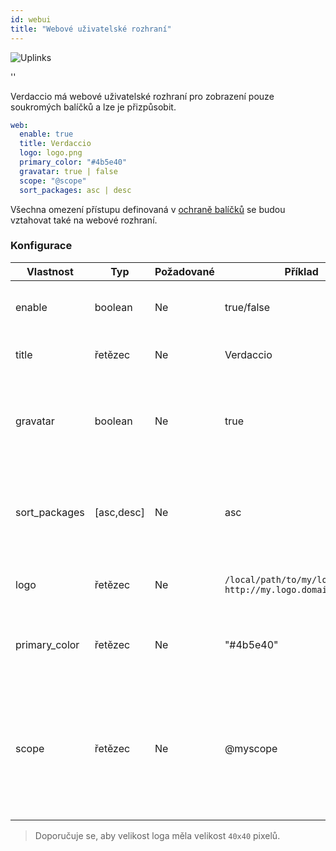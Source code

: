 ```yaml
---
id: webui
title: "Webové uživatelské rozhraní"
---
```


![Uplinks](https://user-images.githubusercontent.com/558752/52916111-fa4ba980-32db-11e9-8a64-f4e06eb920b3.png)

<div id="codefund">''</div>

Verdaccio má webové uživatelské rozhraní pro zobrazení pouze soukromých balíčků a lze je přizpůsobit.

```yaml
web:
  enable: true
  title: Verdaccio
  logo: logo.png
  primary_color: "#4b5e40"
  gravatar: true | false
  scope: "@scope"
  sort_packages: asc | desc
```

Všechna omezení přístupu definovaná v [ochraně balíčků](protect-your-dependencies.md) se budou vztahovat také na webové rozhraní.

### Konfigurace

| Vlastnost     | Typ        | Požadované | Příklad                                                       | Podpora    | Popis                                                                                                                    |
| ------------- | ---------- | ---------- | ------------------------------------------------------------- | ---------- | ------------------------------------------------------------------------------------------------------------------------ |
| enable        | boolean    | Ne         | true/false                                                    | všechny    | povolit zobrazení webového rozhraní                                                                                      |
| title         | řetězec    | Ne         | Verdaccio                                                     | všechny    | Popis názvu hlavičky HTML                                                                                                |
| gravatar      | boolean    | Ne         | true                                                          | `>v4`   | Gravatary budou vygenerovány pod kapotou, pokud je tato vlastnost povolena                                               |
| sort_packages | [asc,desc] | Ne         | asc                                                           | `>v4`   | Ve výchozím nastavení jsou soukromé balíčky seřazeny vzestupně                                                           |
| logo          | řetězec    | Ne         | `/local/path/to/my/logo.png` `http://my.logo.domain/logo.png` | všechny    | uRI, kde se nachází logo (logo hlavičky)                                                                                 |
| primary_color | řetězec    | Ne         | "#4b5e40"                                                     | `>4`    | The primary color to use throughout the UI (header, etc)                                                                 |
| scope         | řetězec    | Ne         | @myscope                                                      | `>v3.x` | If you're using this registry for a specific module scope, specify that scope to set it in the webui instructions header |

> Doporučuje se, aby velikost loga měla velikost `40x40` pixelů.